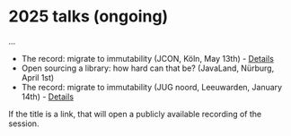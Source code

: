 # 2025 talks (ongoing)

...
* The record: migrate to immutability (JCON, Köln, May 13th) - [Details](https://schedule.jcon.one/session/780778)
* Open sourcing a library: how hard can that be? (JavaLand, Nürburg, April 1st)
* The record: migrate to immutability (JUG noord, Leeuwarden, January 14th) - [Details](https://www.meetup.com/jug-noord/events/304990641)

If the title is a link, that will open a publicly available recording of the session.
